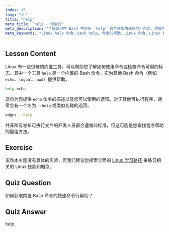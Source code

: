 ```yaml
---
index: 15
lang: "zh"
title: "help"
meta_title: "help - 命令行"
meta_description: "了解如何在 Bash 中使用 'help' 命令获取快速命令行帮助。理解内置命令并查找 Linux 程序的选项。"
meta_keywords: "Linux help 命令，Bash help, 命令行帮助，Linux 命令，Linux 初学者，Linux 教程，Bash 教程"
---
```


## Lesson Content

Linux 有一些很棒的内置工具，可以帮助您了解如何使用命令或检查命令可用的标志。其中一个工具 `help` 是一个内置的 Bash 命令，它为其他 Bash 命令（例如 `echo`、`logout`、`pwd`）提供帮助。

```bash
help echo
```

这将为您提供 `echo` 命令的描述以及您可以使用的选项。对于其他可执行程序，通常会有一个名为 `--help` 或类似名称的选项。

```bash
edges --help
```

并非所有发布可执行文件的开发人员都会遵循此标准，但这可能是您查找程序帮助的最佳方法。

## Exercise

虽然本主题没有具体的实验，但我们建议您探索全面的 [Linux 学习路径](https://labex.io/zh/learn/linux) 来练习相关的 Linux 技能和概念。

## Quiz Question

如何获取内置 Bash 命令的快速命令行帮助？

## Quiz Answer

help
